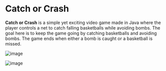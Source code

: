 # Catch or Crash

**Catch or Crash** is a simple yet exciting video game made in Java where the player controls a net to catch falling basketballs while avoiding bombs. The goal here is to keep the game going by catching basketballs and avoiding bombs. The game ends when either a bomb is caught or a basketball is missed.

![image](https://github.com/user-attachments/assets/9728fa86-926e-4fcf-a605-99a00a180e73)

![image](https://github.com/user-attachments/assets/f3b33b31-7511-481d-a787-5bf46a987928)
